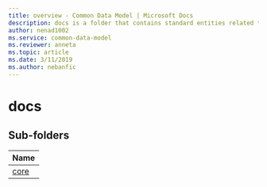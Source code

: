 ```yaml
---
title: overview - Common Data Model | Microsoft Docs
description: docs is a folder that contains standard entities related to the Common Data Model.
author: nenad1002
ms.service: common-data-model
ms.reviewer: anneta
ms.topic: article
ms.date: 3/11/2019
ms.author: nebanfic
---
```


# docs


## Sub-folders

|Name|
|---|
|[core](core/overview.md)|



